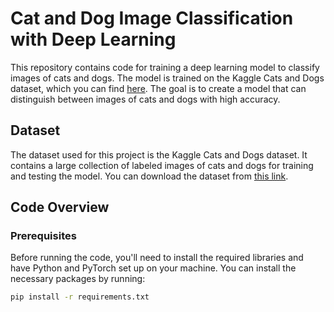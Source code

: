 # Cat and Dog Image Classification with Deep Learning

This repository contains code for training a deep learning model to classify images of cats and dogs. The model is trained on the Kaggle Cats and Dogs dataset, which you can find [here](https://www.kaggle.com/datasets/tongpython/cat-and-dog). The goal is to create a model that can distinguish between images of cats and dogs with high accuracy.

## Dataset

The dataset used for this project is the Kaggle Cats and Dogs dataset. It contains a large collection of labeled images of cats and dogs for training and testing the model.
You can download the dataset from [this link](https://www.kaggle.com/datasets/tongpython/cat-and-dog).

## Code Overview

### Prerequisites

Before running the code, you'll need to install the required libraries and have Python and PyTorch set up on your machine. You can install the necessary packages by running:

```bash
pip install -r requirements.txt

